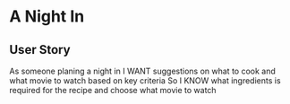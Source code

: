 # A Night In

## User Story
As someone planing a night in
I WANT suggestions on what to cook and what movie to watch based on key criteria
So I KNOW what ingredients is required for the recipe and choose what movie to watch
